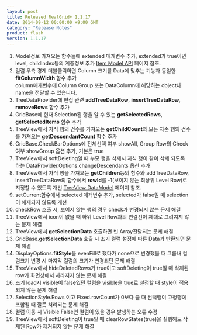 ```yaml
---
layout: post
title: Released RealGrid+ 1.1.17
date: 2014-09-12 00:00:00 +9:00 GMT
category: "Release Notes"
product: flash
version: 1.1.17
---
```


1. Model정보 가져오는 함수들에 extended 매개변수 추가, extended가 true이면 level, childIndex등의 계층정보 추가 [Item Model API](http://demo.realgrid.com/RowGroup/ItemModelApi) 페이지 참조.
2. 컬럼 우측 경계 더블클릭하면 Column 크기를 Data에 맞추는 기능과 동일한 **fitColumnWidth** 함수 추가  
     column매개변수에 Column Group 또는 DataColumn에 해당하는 object나 name을 전달할 수 있습니다.
3. TreeDataProvider에 편집 관련 **addTreeDataRow**, **insertTreeDataRow**, **removeRows** 함수 추가
4. GridBase에 현재 Selection된 행을 알 수 있는 **getSelectedRows**, **getSelectedItems** 함수 추가
5. TreeView에서 자식 행의 건수를 가져오는 **getChildCount**와 모든 자손 행의 건수를 가져오는 **getDescendantCount** 함수 추가
6. GridBase.CheckBarOptions에 전체선택 여부 showAll, Group Row의 Check 여부 showGroup 옵션 추가, 기본은 true
7. TreeView에서 softDeleting일 때 부모 행을 삭제시 자식 행이 같이 삭제 되도록 하는 DataProvider.Options.changeDescendants 옵션 추가
8. TreeView에서 자식 행을 가져오는 **getChildren**등의 함수와 addTreeDataRow, insertTreeDataRow의 함수에서 **rowId**를 -1(보이지 않는 최상위 Level Row)로 지정할 수 있도록 개선 [TreeView DataModel](http://demo.realgrid.com/Tree/TreeDataModel) 페이지 참조.
9. setCurrent함수에서 selected 매개변수 추가, selected가 false일 때 selection이 해제되지 않도록 개선
10. checkRow 호출 시, 보이지 않는 행의 경우 check가 변경되지 않는 문제 해결
11. TreeView에서 icon이 없을 때 하위 Level Row과의 연결선이 제대로 그려지지 않는 문제 해결
12. TreeView에서 **getSelectionData** 호출하면 빈 Array전달되는 문제 해결
13. GridBase.**getSelectionData** 호출 시 초기 컬럼 설정에 따른 Data가 반환되던 문제 해결
14. DisplayOptions.**fitStyle**을 evenFill로 했다가 none으로 변경했을 때 그룹내 컬럼크기 변경 시 마지막 컬럼의 크기가 변경되던 문제 해결
15. TreeView에서 hideDeletedRows가 true이고 softDeleting이 true일 때 삭제된 row가 화면상에서 사라지지 않는 문제 해결
16. 초기 load시 visible이 false였던 컬럼을 visible을 true로 설정할 때 style이 적용되지 않는 문제 해결
17. SelectionStyle.Rows 이고 Fixed.rowCount가 0보다 클 때 선택행이 고정행에 포함될 때 잘못 처리되는 문제 해결
18. 컬럼 이동 시 Visible False인 컬럼이 있을 경우 발생하는 오류 수정
19. TreeView에서 softDeleting이 true일 때 clearRowStates(true)을 실행해도 삭제된 Row가 제거되지 않는 문제 해결

